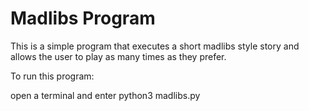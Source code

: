 # Madlibs Program 

This is a simple program that executes a short madlibs style story and allows the user to play as many times as they prefer.

To run this program:

open a terminal and enter python3 madlibs.py
